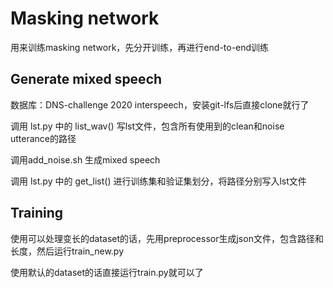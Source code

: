 # Masking network

用来训练masking network，先分开训练，再进行end-to-end训练

## Generate mixed speech
数据库：DNS-challenge 2020 interspeech，安装git-lfs后直接clone就行了

调用 lst.py 中的 list_wav() 写lst文件，包含所有使用到的clean和noise utterance的路径

调用add_noise.sh 生成mixed speech

调用 lst.py 中的 get_list() 进行训练集和验证集划分，将路径分别写入lst文件

## Training 
使用可以处理变长的dataset的话，先用preprocessor生成json文件，包含路径和长度，然后运行train_new.py

使用默认的dataset的话直接运行train.py就可以了
